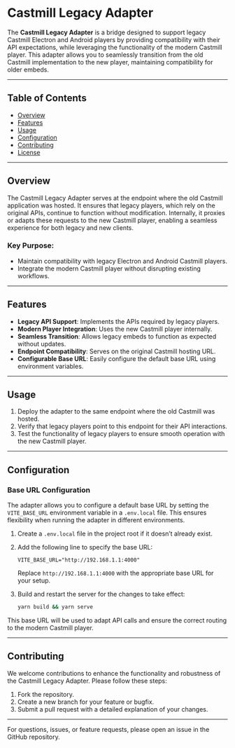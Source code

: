 # Castmill Legacy Adapter

The **Castmill Legacy Adapter** is a bridge designed to support legacy Castmill Electron and Android players by providing compatibility with their API expectations, while leveraging the functionality of the modern Castmill player. This adapter allows you to seamlessly transition from the old Castmill implementation to the new player, maintaining compatibility for older embeds.

---

## Table of Contents

- [Overview](#overview)
- [Features](#features)
- [Usage](#usage)
- [Configuration](#configuration)
- [Contributing](#contributing)
- [License](#license)

---

## Overview

The Castmill Legacy Adapter serves at the endpoint where the old Castmill application was hosted. It ensures that legacy players, which rely on the original APIs, continue to function without modification. Internally, it proxies or adapts these requests to the new Castmill player, enabling a seamless experience for both legacy and new clients.

### Key Purpose:

- Maintain compatibility with legacy Electron and Android Castmill players.
- Integrate the modern Castmill player without disrupting existing workflows.

---

## Features

- **Legacy API Support**: Implements the APIs required by legacy players.
- **Modern Player Integration**: Uses the new Castmill player internally.
- **Seamless Transition**: Allows legacy embeds to function as expected without updates.
- **Endpoint Compatibility**: Serves on the original Castmill hosting URL.
- **Configurable Base URL**: Easily configure the default base URL using environment variables.

---

## Usage

1. Deploy the adapter to the same endpoint where the old Castmill was hosted.
2. Verify that legacy players point to this endpoint for their API interactions.
3. Test the functionality of legacy players to ensure smooth operation with the new Castmill player.

---

## Configuration

### Base URL Configuration

The adapter allows you to configure a default base URL by setting the `VITE_BASE_URL` environment variable in a `.env.local` file. This ensures flexibility when running the adapter in different environments.

1. Create a `.env.local` file in the project root if it doesn’t already exist.
2. Add the following line to specify the base URL:

   ```env
   VITE_BASE_URL="http://192.168.1.1:4000"
   ```

   Replace `http://192.168.1.1:4000` with the appropriate base URL for your setup.

3. Build and restart the server for the changes to take effect:
   ```bash
   yarn build && yarn serve
   ```

This base URL will be used to adapt API calls and ensure the correct routing to the modern Castmill player.

---

## Contributing

We welcome contributions to enhance the functionality and robustness of the Castmill Legacy Adapter. Please follow these steps:

1. Fork the repository.
2. Create a new branch for your feature or bugfix.
3. Submit a pull request with a detailed explanation of your changes.

---

For questions, issues, or feature requests, please open an issue in the GitHub repository.
